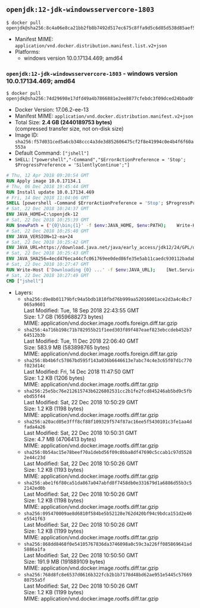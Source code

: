 ## `openjdk:12-jdk-windowsservercore-1803`

```console
$ docker pull openjdk@sha256:8c4a06e8ca21bb2fb8b7492d517ec675c8ffa9d5c6d85d538d85aef5ff54490d
```

-	Manifest MIME: `application/vnd.docker.distribution.manifest.list.v2+json`
-	Platforms:
	-	windows version 10.0.17134.469; amd64

### `openjdk:12-jdk-windowsservercore-1803` - windows version 10.0.17134.469; amd64

```console
$ docker pull openjdk@sha256:74d29698e17dfd49a4b7866881e2ee8877cfebdc3f09dced24bbad0f07dbd476
```

-	Docker Version: 17.06.2-ee-13
-	Manifest MIME: `application/vnd.docker.distribution.manifest.v2+json`
-	Total Size: **2.4 GB (2440189753 bytes)**  
	(compressed transfer size, not on-disk size)
-	Image ID: `sha256:f57d031ced5a6cb348ccc4a3de3d852606475cf2f8e41994c0e4b4f6f60a553a`
-	Default Command: `["jshell"]`
-	`SHELL`: `["powershell","-Command","$ErrorActionPreference = 'Stop'; $ProgressPreference = 'SilentlyContinue';"]`

```dockerfile
# Thu, 12 Apr 2018 09:20:54 GMT
RUN Apply image 10.0.17134.1
# Thu, 06 Dec 2018 19:45:44 GMT
RUN Install update 10.0.17134.469
# Fri, 14 Dec 2018 11:04:06 GMT
SHELL [powershell -Command $ErrorActionPreference = 'Stop'; $ProgressPreference = 'SilentlyContinue';]
# Sat, 22 Dec 2018 10:24:37 GMT
ENV JAVA_HOME=C:\openjdk-12
# Sat, 22 Dec 2018 10:25:39 GMT
RUN $newPath = ('{0}\bin;{1}' -f $env:JAVA_HOME, $env:PATH); 	Write-Host ('Updating PATH: {0}' -f $newPath); 	setx /M PATH $newPath
# Sat, 22 Dec 2018 10:25:40 GMT
ENV JAVA_VERSION=12-ea+24
# Sat, 22 Dec 2018 10:25:42 GMT
ENV JAVA_URL=https://download.java.net/java/early_access/jdk12/24/GPL/openjdk-12-ea+24_windows-x64_bin.zip
# Sat, 22 Dec 2018 10:25:43 GMT
ENV JAVA_SHA256=4ecd476eca44cfc061769ee0ded86fe35e5ab11caedc930112badab4ce9bfcc2
# Sat, 22 Dec 2018 10:27:47 GMT
RUN Write-Host ('Downloading {0} ...' -f $env:JAVA_URL); 	[Net.ServicePointManager]::SecurityProtocol = [Net.SecurityProtocolType]::Tls12; 	Invoke-WebRequest -Uri $env:JAVA_URL -OutFile 'openjdk.zip'; 	Write-Host ('Verifying sha256 ({0}) ...' -f $env:JAVA_SHA256); 	if ((Get-FileHash openjdk.zip -Algorithm sha256).Hash -ne $env:JAVA_SHA256) { 		Write-Host 'FAILED!'; 		exit 1; 	}; 		Write-Host 'Expanding ...'; 	New-Item -ItemType Directory -Path C:\temp | Out-Null; 	Expand-Archive openjdk.zip -DestinationPath C:\temp; 	Move-Item -Path C:\temp\* -Destination $env:JAVA_HOME; 	Remove-Item C:\temp; 		Write-Host 'Verifying install ...'; 	Write-Host '  java --version'; java --version; 	Write-Host '  javac --version'; javac --version; 		Write-Host 'Removing ...'; 	Remove-Item openjdk.zip -Force; 		Write-Host 'Complete.'
# Sat, 22 Dec 2018 10:27:49 GMT
CMD ["jshell"]
```

-	Layers:
	-	`sha256:d9e8b01179bfc94a5bdb1810fbd76b999aa52016001ace2d3a4c4bc7065a9601`  
		Last Modified: Tue, 18 Sep 2018 22:43:55 GMT  
		Size: 1.7 GB (1659688273 bytes)  
		MIME: application/vnd.docker.image.rootfs.foreign.diff.tar.gzip
	-	`sha256:4a716b198c71b782955b21f1eed303f89f487eaef823ebccdeb452b764512b3b`  
		Last Modified: Tue, 11 Dec 2018 22:06:40 GMT  
		Size: 583.9 MB (583898765 bytes)  
		MIME: application/vnd.docker.image.rootfs.foreign.diff.tar.gzip
	-	`sha256:8b4b6fc57867bd595f143a036b6646613e7abc74c4e3c65f07d1c770f023d14c`  
		Last Modified: Fri, 14 Dec 2018 11:47:50 GMT  
		Size: 1.2 KB (1206 bytes)  
		MIME: application/vnd.docker.image.rootfs.diff.tar.gzip
	-	`sha256:25e5bc76e212615743b6226802531cc2b1fe2fcd845246ab5bd9c5fbebd55f44`  
		Last Modified: Sat, 22 Dec 2018 10:50:29 GMT  
		Size: 1.2 KB (1198 bytes)  
		MIME: application/vnd.docker.image.rootfs.diff.tar.gzip
	-	`sha256:a20acd05e3fff8cf88f109329f574f87ac16ee5f5430101c3fe1aa4dfada4a26`  
		Last Modified: Sat, 22 Dec 2018 10:50:31 GMT  
		Size: 4.7 MB (4706413 bytes)  
		MIME: application/vnd.docker.image.rootfs.diff.tar.gzip
	-	`sha256:0b54ac15e78beef70a1debd56f09c0bba8df47690c5ccab1c97d55282e44c23d`  
		Last Modified: Sat, 22 Dec 2018 10:50:26 GMT  
		Size: 1.2 KB (1193 bytes)  
		MIME: application/vnd.docker.image.rootfs.diff.tar.gzip
	-	`sha256:abe1f6f80ca51da867a047abfd8f7458db0e331679d1a6886d55b3c52142ed0b`  
		Last Modified: Sat, 22 Dec 2018 10:50:26 GMT  
		Size: 1.2 KB (1198 bytes)  
		MIME: application/vnd.docker.image.rootfs.diff.tar.gzip
	-	`sha256:095470009ae8d6810f584be5b52128e762d420bf94c9bdca151d2e46e5541f63`  
		Last Modified: Sat, 22 Dec 2018 10:50:26 GMT  
		Size: 1.2 KB (1199 bytes)  
		MIME: application/vnd.docker.image.rootfs.diff.tar.gzip
	-	`sha256:868dd8468f0e54105767836da3746098a0c59c3a226ff085869641ad5886a1fa`  
		Last Modified: Sat, 22 Dec 2018 10:50:50 GMT  
		Size: 191.9 MB (191889109 bytes)  
		MIME: application/vnd.docker.image.rootfs.diff.tar.gzip
	-	`sha256:768d8fc8e6537d0616b322fcb2b1b7178d48bd62ae951e5445c5766980755a5f`  
		Last Modified: Sat, 22 Dec 2018 10:50:26 GMT  
		Size: 1.2 KB (1199 bytes)  
		MIME: application/vnd.docker.image.rootfs.diff.tar.gzip
